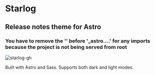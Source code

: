 # Starlog

## Release notes theme for Astro

### You have to remove the '\' before '\_astro....' for any imports because the project is not being served from root

![starlog-gh](https://github.com/doodlemarks/starlog/assets/2244813/9c5c2e46-665a-437e-a971-053db4dbff63)

Built with Astro and Sass. Supports both dark and light modes.
